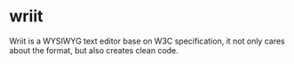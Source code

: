 # wriit
Wriit is a WYSIWYG text editor base on W3C specification, it not only cares about the format, but also creates clean code.
